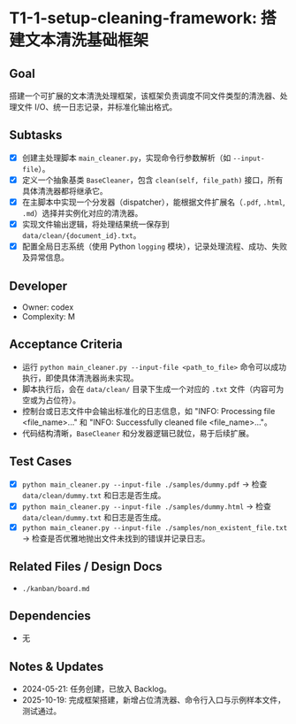 # T1-1-setup-cleaning-framework: 搭建文本清洗基础框架

## Goal
搭建一个可扩展的文本清洗处理框架，该框架负责调度不同文件类型的清洗器、处理文件 I/O、统一日志记录，并标准化输出格式。

## Subtasks
- [x] 创建主处理脚本 `main_cleaner.py`，实现命令行参数解析（如 `--input-file`）。
- [x] 定义一个抽象基类 `BaseCleaner`，包含 `clean(self, file_path)` 接口，所有具体清洗器都将继承它。
- [x] 在主脚本中实现一个分发器（dispatcher），能根据文件扩展名（`.pdf`, `.html`, `.md`）选择并实例化对应的清洗器。
- [x] 实现文件输出逻辑，将处理结果统一保存到 `data/clean/{document_id}.txt`。
- [x] 配置全局日志系统（使用 Python `logging` 模块），记录处理流程、成功、失败及异常信息。

## Developer
- Owner: codex
- Complexity: M

## Acceptance Criteria
- 运行 `python main_cleaner.py --input-file <path_to_file>` 命令可以成功执行，即使具体清洗器尚未实现。
- 脚本执行后，会在 `data/clean/` 目录下生成一个对应的 `.txt` 文件（内容可为空或为占位符）。
- 控制台或日志文件中会输出标准化的日志信息，如 "INFO: Processing file <file_name>..." 和 "INFO: Successfully cleaned file <file_name>..."。
- 代码结构清晰，`BaseCleaner` 和分发器逻辑已就位，易于后续扩展。

## Test Cases
- [x] `python main_cleaner.py --input-file ./samples/dummy.pdf` -> 检查 `data/clean/dummy.txt` 和日志是否生成。
- [x] `python main_cleaner.py --input-file ./samples/dummy.html` -> 检查 `data/clean/dummy.txt` 和日志是否生成。
- [x] `python main_cleaner.py --input-file ./samples/non_existent_file.txt` -> 检查是否优雅地抛出文件未找到的错误并记录日志。

## Related Files / Design Docs
- `./kanban/board.md`

## Dependencies
- 无

## Notes & Updates
- 2024-05-21: 任务创建，已放入 Backlog。
- 2025-10-19: 完成框架搭建，新增占位清洗器、命令行入口与示例样本文件，测试通过。